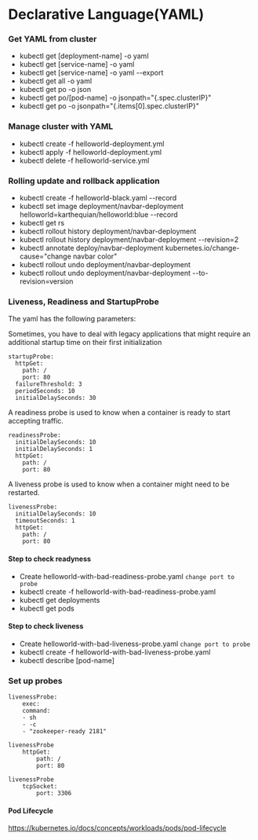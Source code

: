 # Declarative Language(YAML)
### Get YAML from cluster
* kubectl get [deployment-name] -o yaml
* kubectl get [service-name] -o yaml
* kubectl get [service-name] -o yaml --export
* kubectl get all -o yaml
* kubectl get po -o json
* kubectl get po/[pod-name] -o jsonpath="{.spec.clusterIP}"
* kubectl get po -o jsonpath="{.items[0].spec.clusterIP}"

### Manage cluster with YAML
* kubectl create -f helloworld-deployment.yml
* kubectl apply -f helloworld-deployment.yml
* kubectl delete -f helloworld-service.yml

### Rolling update and rollback application
* kubectl create -f helloworld-black.yaml --record
* kubectl set image deployment/navbar-deployment helloworld=karthequian/helloworld:blue --record
* kubectl get rs
* kubectl rollout history deployment/navbar-deployment
* kubectl rollout history deployment/navbar-deployment --revision=2
* kubectl annotate deploy/navbar-deployment kubernetes.io/change-cause="change navbar color"
* kubectl rollout undo deployment/navbar-deployment
* kubectl rollout undo deployment/navbar-deployment --to-revision=version

### Liveness, Readiness and StartupProbe
The yaml has the following parameters:

Sometimes, you have to deal with legacy applications that might require an additional startup time on their first initialization
```
startupProbe:
  httpGet:
    path: /
    port: 80
  failureThreshold: 3
  periodSeconds: 10
  initialDelaySeconds: 30
```

A readiness probe is used to know when a container is ready to start accepting traffic.
```
readinessProbe:
  initialDelaySeconds: 10
  initialDelaySeconds: 1
  httpGet:
    path: /
    port: 80
```

A liveness probe is used to know when a container might need to be restarted.
```
livenessProbe:
  initialDelaySeconds: 10
  timeoutSeconds: 1
  httpGet:
    path: /
    port: 80
```

#### Step to check readyness
* Create helloworld-with-bad-readiness-probe.yaml `change port to probe`
* kubectl create -f helloworld-with-bad-readiness-probe.yaml
* kubectl get deployments
* kubectl get pods

#### Step to check liveness
* Create helloworld-with-bad-liveness-probe.yaml `change port to probe`
* kubectl create -f helloworld-with-bad-liveness-probe.yaml
* kubectl describe [pod-name]

### Set up probes
```
livenessProbe:
    exec:
    command:
    - sh
    - -c
    - "zookeeper-ready 2181"

livenessProbe
    httpGet:
        path: /
        port: 80

livenessProbe
    tcpSocket:
        port: 3306
```

#### Pod Lifecycle
https://kubernetes.io/docs/concepts/workloads/pods/pod-lifecycle
